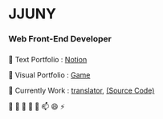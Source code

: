 # JJUNY

### Web Front-End Developer
### 
### 


 💬 Text Portfolio : [Notion](https://www.notion.so/JJUNY-7b6d60cb92474cf68c5880f78b04b494)
 
 💬 Visual Portfolio : [Game](http://jjuny.herokuapp.com/)

 🌱 Currently Work : [translator](https://jjuny-translator.herokuapp.com/),
 [(Source Code)](https://github.com/jjunyjjuny/translator) 



 🔭 🌱 👯 🤔 💬 📫 😄 ⚡ 

